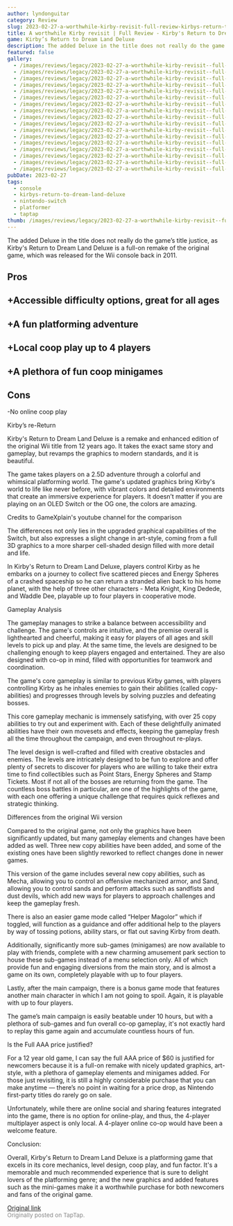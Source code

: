 ```yaml
---
author: lyndonguitar
category: Review
slug: 2023-02-27-a-worthwhile-kirby-revisit-full-review-kirbys-return-to-dream-land-deluxe
title: A worthwhile Kirby revisit | Full Review - Kirby's Return to Dream Land Deluxe
game: Kirby’s Return to Dream Land Deluxe
description: The added Deluxe in the title does not really do the game’s title justice, as Kirby's Return to Dream Land Deluxe is a full-on remake of the original game, which was released for the Wii console back in 2011.
featured: false
gallery:
  - /images/reviews/legacy/2023-02-27-a-worthwhile-kirby-revisit--full-review---kirbys-return-to-dream-land-deluxe-0.avif
  - /images/reviews/legacy/2023-02-27-a-worthwhile-kirby-revisit--full-review---kirbys-return-to-dream-land-deluxe-1.avif
  - /images/reviews/legacy/2023-02-27-a-worthwhile-kirby-revisit--full-review---kirbys-return-to-dream-land-deluxe-2.avif
  - /images/reviews/legacy/2023-02-27-a-worthwhile-kirby-revisit--full-review---kirbys-return-to-dream-land-deluxe-3.avif
  - /images/reviews/legacy/2023-02-27-a-worthwhile-kirby-revisit--full-review---kirbys-return-to-dream-land-deluxe-4.avif
  - /images/reviews/legacy/2023-02-27-a-worthwhile-kirby-revisit--full-review---kirbys-return-to-dream-land-deluxe-5.avif
  - /images/reviews/legacy/2023-02-27-a-worthwhile-kirby-revisit--full-review---kirbys-return-to-dream-land-deluxe-6.avif
  - /images/reviews/legacy/2023-02-27-a-worthwhile-kirby-revisit--full-review---kirbys-return-to-dream-land-deluxe-7.avif
  - /images/reviews/legacy/2023-02-27-a-worthwhile-kirby-revisit--full-review---kirbys-return-to-dream-land-deluxe-8.avif
  - /images/reviews/legacy/2023-02-27-a-worthwhile-kirby-revisit--full-review---kirbys-return-to-dream-land-deluxe-9.avif
  - /images/reviews/legacy/2023-02-27-a-worthwhile-kirby-revisit--full-review---kirbys-return-to-dream-land-deluxe-10.avif
  - /images/reviews/legacy/2023-02-27-a-worthwhile-kirby-revisit--full-review---kirbys-return-to-dream-land-deluxe-11.avif
  - /images/reviews/legacy/2023-02-27-a-worthwhile-kirby-revisit--full-review---kirbys-return-to-dream-land-deluxe-12.avif
  - /images/reviews/legacy/2023-02-27-a-worthwhile-kirby-revisit--full-review---kirbys-return-to-dream-land-deluxe-13.avif
  - /images/reviews/legacy/2023-02-27-a-worthwhile-kirby-revisit--full-review---kirbys-return-to-dream-land-deluxe-14.avif
  - /images/reviews/legacy/2023-02-27-a-worthwhile-kirby-revisit--full-review---kirbys-return-to-dream-land-deluxe-15.avif
  - /images/reviews/legacy/2023-02-27-a-worthwhile-kirby-revisit--full-review---kirbys-return-to-dream-land-deluxe-16.avif
pubDate: 2023-02-27
tags:
  - console
  - kirbys-return-to-dream-land-deluxe
  - nintendo-switch
  - platformer
  - taptap
thumb: /images/reviews/legacy/2023-02-27-a-worthwhile-kirby-revisit--full-review---kirbys-return-to-dream-land-deluxe-0.avif
---
```


The added Deluxe in the title does not really do the game’s title justice, as Kirby's Return to Dream Land Deluxe is a full-on remake of the original game, which was released for the Wii console back in 2011.




## Pros



## +Accessible difficulty options, great for all ages


## +A fun platforming adventure


## +Local coop play up to 4 players


## +A plethora of fun coop minigames




## Cons


-No online coop play

Kirby’s re-Return

Kirby's Return to Dream Land Deluxe is a remake and enhanced edition of the original Wii title from 12 years ago. It takes the exact same story and gameplay, but revamps the graphics to modern standards, and it is beautiful.

The game takes players on a 2.5D adventure through a colorful and whimsical platforming world. The game's updated graphics bring Kirby's world to life like never before, with vibrant colors and detailed environments that create an immersive experience for players. It doesn’t matter if you are playing on an OLED Switch or the OG one, the colors are amazing.

Credits to GameXplain's youtube channel for the comparison

The differences not only lies in the upgraded graphical capabilities of the Switch, but also expresses a slight change in art-style, coming from a full 3D graphics to a more sharper cell-shaded design filled with more detail and life.

In Kirby's Return to Dream Land Deluxe, players control Kirby as he embarks on a journey to collect five scattered pieces and Energy Spheres of a crashed spaceship so he can return a stranded alien back to his home planet, with the help of three other characters - Meta Knight, King Dedede, and Waddle Dee, playable up to four players in cooperative mode.

Gameplay Analysis

The gameplay manages to strike a balance between accessibility and challenge. The game's controls are intuitive, and the premise overall is lighthearted and cheerful, making it easy for players of all ages and skill levels to pick up and play. At the same time, the levels are designed to be challenging enough to keep players engaged and entertained. They are also designed with co-op in mind, filled with opportunities for teamwork and coordination.

The game's core gameplay is similar to previous Kirby games, with players controlling Kirby as he inhales enemies to gain their abilities (called copy-abilities) and progresses through levels by solving puzzles and defeating bosses.

This core gameplay mechanic is immensely satisfying, with over 25 copy abilities to try out and experiment with. Each of these delightfully animated abilities have their own movesets and effects, keeping the gameplay fresh all the time throughout the campaign, and even throughout re-plays.

The level design is well-crafted and filled with creative obstacles and enemies. The levels are intricately designed to be fun to explore and offer plenty of secrets to discover for players who are willing to take their extra time to find collectibles such as Point Stars, Energy Spheres and Stamp Tickets. Most if not all of the bosses are returning from the game. The countless boss battles in particular, are one of the highlights of the game, with each one offering a unique challenge that requires quick reflexes and strategic thinking.

Differences from the original Wii version

Compared to the original game, not only the graphics have been significantly updated, but many gameplay elements and changes have been added as well. Three new copy abilities have been added, and some of the existing ones have been slightly reworked to reflect changes done in newer games.

This version of the game includes several new copy abilities, such as Mecha, allowing you to control an offensive mechanized armor, and Sand, allowing you to control sands and perform attacks such as sandfists and dust devils, which add new ways for players to approach challenges and keep the gameplay fresh.

There is also an easier game mode called “Helper Magolor” which if toggled, will function as a guidance and offer additional help to the players by way of tossing potions, ability stars, or flat out saving Kirby from death.

Additionally, significantly more sub-games (minigames) are now available to play with friends, complete with a new charming amusement park section to house these sub-games instead of a menu selection only. All of which provide fun and engaging diversions from the main story, and is almost a game on its own, completely playable with up to four players.

Lastly, after the main campaign, there is a bonus game mode that features another main character in which I am not going to spoil. Again, it is playable with up to four players.

The game’s main campaign is easily beatable under 10 hours, but with a plethora of sub-games and fun overall co-op gameplay, it's not exactly hard to replay this game again and accumulate countless hours of fun.

Is the Full AAA price justified?

For a 12 year old game, I can say the full AAA price of $60 is justified for newcomers because it is a full-on remake with nicely updated graphics, art-style, with a plethora of gameplay elements and minigames added. For those just revisiting, it is still a highly considerable purchase that you can make anytime — there’s no point in waiting for a price drop, as Nintendo first-party titles do rarely go on sale.

Unfortunately, while there are online social and sharing features integrated into the game, there is no option for online-play, and thus, the 4-player multiplayer aspect is only local. A 4-player online co-op would have been a welcome feature.

Conclusion:

Overall, Kirby's Return to Dream Land Deluxe is a platforming game that excels in its core mechanics, level design, coop play, and fun factor. It's a memorable and much recommended experience that is sure to delight lovers of the platforming genre; and the new graphics and added features such as the mini-games make it a worthwhile purchase for both newcomers and fans of the original game.

[Original link](https://www.taptap.io/post/4659130)<br><span style="font-size: 0.95em; color: #888;">Originally posted on TapTap.</span>